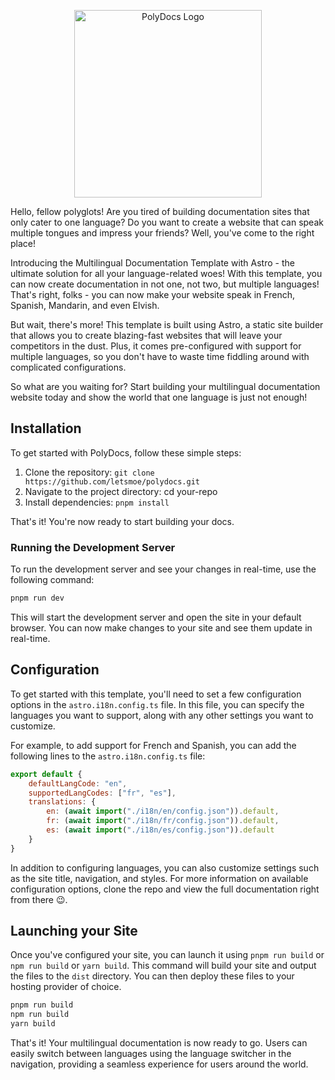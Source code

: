 <p align="center">
<img src="public/icon.svg" alt="PolyDocs Logo" width="300" />
</p>

Hello, fellow polyglots! Are you tired of building documentation sites that only
cater to one language? Do you want to create a website that can speak multiple
tongues and impress your friends? Well, you've come to the right place!

Introducing the Multilingual Documentation Template with Astro - the ultimate
solution for all your language-related woes! With this template, you can now
create documentation in not one, not two, but multiple languages! That's right,
folks - you can now make your website speak in French, Spanish, Mandarin, and
even Elvish.

But wait, there's more! This template is built using Astro, a static site
builder that allows you to create blazing-fast websites that will leave your
competitors in the dust. Plus, it comes pre-configured with support for multiple
languages, so you don't have to waste time fiddling around with complicated
configurations.

So what are you waiting for? Start building your multilingual documentation
website today and show the world that one language is just not enough!

## Installation

To get started with PolyDocs, follow these simple steps:

1. Clone the repository: `git clone https://github.com/letsmoe/polydocs.git`
2. Navigate to the project directory: cd your-repo
3. Install dependencies: `pnpm install`

That's it! You're now ready to start building your docs.

### Running the Development Server

To run the development server and see your changes in real-time, use the following command:

```bash
pnpm run dev
```

This will start the development server and open the site in your default browser. You can now make changes to your site and see them update in real-time.

## Configuration

To get started with this template, you'll need to set a few configuration
options in the `astro.i18n.config.ts` file. In this file, you can specify the
languages you want to support, along with any other settings you want to
customize.

For example, to add support for French and Spanish, you can add the following
lines to the `astro.i18n.config.ts` file:

```js
export default {
	defaultLangCode: "en",
	supportedLangCodes: ["fr", "es"],
	translations: {
		en: (await import("./i18n/en/config.json")).default,
		fr: (await import("./i18n/fr/config.json")).default,
		es: (await import("./i18n/es/config.json")).default
	}
}
```

In addition to configuring languages, you can also customize settings such as
the site title, navigation, and styles. For more information on available
configuration options, clone the repo and view the full documentation right from there 😉.

## Launching your Site

Once you've configured your site, you can launch it using `pnpm run build` or
`npm run build` or `yarn build`. This command will build your site and output
the files to the `dist` directory. You can then deploy these files to your
hosting provider of choice.

```bash
pnpm run build
npm run build
yarn build
```

That's it! Your multilingual documentation is now ready to go. Users can
easily switch between languages using the language switcher in the navigation,
providing a seamless experience for users around the world.
